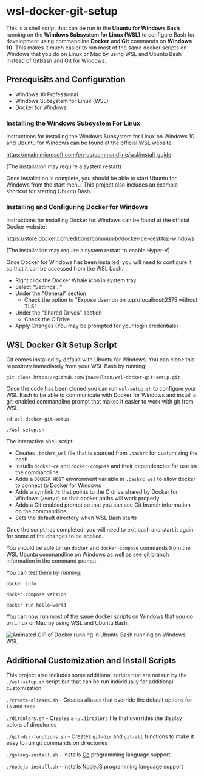 # wsl-docker-git-setup

This is a shell script that can be run in the **Ubuntu for Windows Bash** running on the **Windows Subsystem for Linux (WSL)** to configure Bash for development using commandline **Docker** and **Git** commands on **Windows 10**. This makes it much easier to run most of the same docker scripts on Windows that you do on Linux or Mac by using WSL and Ubuntu Bash instead of GitBash and Git for Windows.

## Prerequisits and Configuration

- Windows 10 Professional
- Windows Subsystem for Linux (WSL)
- Docker for Windows

### Installing the Windows Subsystem For Linux

Instructions for installing the Windows Subsystem for Linux on Windows 10 and Ubuntu for Windows can be found at the official WSL website:
 
https://msdn.microsoft.com/en-us/commandline/wsl/install_guide 

(The installation may require a system restart)

Once installation is complete, you should be able to start Ubuntu for Windows from the start menu. This project also includes an example shortcut for starting Ubuntu Bash.

### Installing and Configuring Docker for Windows

Instructions for installing Docker for Windows can be found at the official Docker website:

https://store.docker.com/editions/community/docker-ce-desktop-windows

(The installatiion may require a system restart to enable Hyper-V)

Once Docker for Windows has been installed, you will need to configure it so that it can be accessed from the WSL bash.

- Right click the Docker Whale icon in system tray
- Select "Settings..."
- Under the "General" section
  - Check the option to "Expose daemon on tcp://localhost:2375 without TLS"
- Under the "Shared Drives" section
  - Check the C Drive
- Apply Changes (You may be prompted for your login credentials)

## WSL Docker Git Setup Script

Git comes installed by default with Ubuntu for Windows. You can clone this repository immediately from your WSL Bash by running:

`git clone https://github.com/jmaxwilson/wsl-docker-git-setup.git`

Once the code has been cloned you can run `wsl-setup.sh` to configure your WSL Bash to be able to communicate with Docker for Windows and install a git-enabled commandline prompt that makes it easier to work with git from WSL.

`cd wsl-docker-git-setup`

`./wsl-setup.sh`

The interactive shell script:

- Creates `.bashrc_wsl` file that is sourced from `.bashrc` for customizing the bash
- Installs `docker-ce` and `docker-compose` and their dependencies for use on the commandline
- Adds a `DOCKER_HOST` environment variable in `.bashrc_wsl` to allow docker to connect to Docker for Windows
- Adds a symlink `/c` that points to the C drive shared by Docker for Windows (`/mnt/c`) so that docker paths will work properly
- Adds a Git enabled prompt so that you can see Git branch information on the commandline
- Sets the default directory when WSL Bash starts

Once the script has completed, you will need to exit bash and start it again for some of the changes to be applied.

You should be able to run `docker` and `docker-compose` commands from the WSL Ubuntu commandline on Windows as well as see git branch information in the command prompt.

You can test them by running:
 
`docker info`

`docker-compose version`

`docker run hello-world`

You can now run most of the same docker scripts on Windows that you do on Linux or Mac by using WSL and Ubuntu Bash.

![Animated GIF of Docker running in Ubuntu Bash running on Windows WSL](https://raw.githubusercontent.com/jmaxwilson/wsl-docker-git-setup/master/wsl-docker-git.gif "Example Docker running in Ubuntu Bash running on Windows WSL")

## Additional Customization and Install Scripts
This project also includes some additional scripts that are not run by the `./wsl-setup.sh` script but that can be run individually for additional customization:

`./create-aliases.sh`     - Creates aliases that override the default options for `ls` and `tree`

`./dircolors.sh`          - Creates a `~/.dircolors` file that overrides the display colors of directories

`./git-dir-functions.sh`  - Creates `git-dir` and `git-all` functions to make it easy to run git commands on directories

`./golang-install.sh`     - Installs [Go](https://golang.org) programming language support

`./nodejs-install.sh`     - Installs [NodeJS](https://nodejs.org) programming language support
